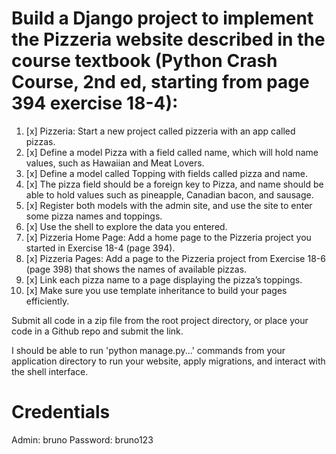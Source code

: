 # Build a Django project to implement the Pizzeria website described in the course textbook (Python Crash Course, 2nd ed, starting from page 394 exercise 18-4):

1. [x] Pizzeria: Start a new project called pizzeria with an app called pizzas. 
2. [x] Define a model Pizza with a field called name, which will hold name values, such as Hawaiian and Meat Lovers. 
3. [x] Define a model called Topping with fields called pizza and name. 
4. [x] The pizza field should be a foreign key to Pizza, and name should be able to hold values such as pineapple, Canadian bacon, and sausage.
5. [x] Register both models with the admin site, and use the site to enter some pizza names and toppings. 
6. [x] Use the shell to explore the data you entered.
7. [x] Pizzeria Home Page: Add a home page to the Pizzeria project you started in Exercise 18-4 (page 394).
8. [x] Pizzeria Pages: Add a page to the Pizzeria project from Exercise 18-6 (page 398) that shows the names of available pizzas. 
9. [x] Link each pizza name to a page displaying the pizza’s toppings. 
10. [x] Make sure you use template inheritance to build your pages efficiently.

Submit all code in a zip file from the root project directory, or place your code in a Github repo and submit the link.

I should be able to run 'python manage.py...' commands from your application directory to run your website, apply migrations, and interact with the shell interface.

# Credentials
Admin: bruno
Password: bruno123